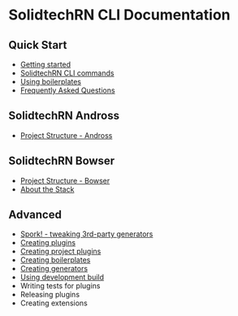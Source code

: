 # SolidtechRN CLI Documentation

## Quick Start

- [Getting started](./quick-start/getting-started.md)
- [SolidtechRN CLI commands](./quick-start/SolidtechRN-commands.md)
- [Using boilerplates](./quick-start/using-boilerplates.md)
- [Frequently Asked Questions](./quick-start/frequently-asked-questions.md)

## SolidtechRN Andross

- [Project Structure - Andross](https://github.com/solidtechvn/SolidtechRN-andross#boilerplate-walkthrough)

## SolidtechRN Bowser

- [Project Structure - Bowser](https://github.com/solidtechvn/SolidtechRN-bowser#quick-start)
- [About the Stack](https://github.com/solidtechvn/SolidtechRN-bowser#about-the-stack)

## Advanced

- [Spork! - tweaking 3rd-party generators](./quick-start/spork.md)
- [Creating plugins](./advanced-guides/creating-plugins.md)
- [Creating project plugins](./advanced-guides/creating-project-plugins.md)
- [Creating boilerplates](./advanced-guides/creating-boilerplates.md)
- [Creating generators](./advanced-guides/creating-generators.md)
- [Using development build](./advanced-guides/using-development-build.md)
- Writing tests for plugins
- Releasing plugins
- Creating extensions
